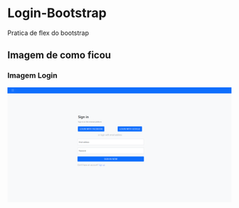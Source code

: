 # Login-Bootstrap

Pratica de flex do bootstrap

## Imagem de como ficou

### Imagem Login
![image](https://github.com/Liwstic/pratica-flex-3/blob/master/imagens/imgsiteboot.png?raw=true)
